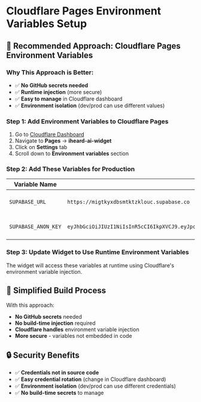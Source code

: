 # Cloudflare Pages Environment Variables Setup

## 🔐 **Recommended Approach: Cloudflare Pages Environment Variables**

### **Why This Approach is Better:**
- ✅ **No GitHub secrets needed**
- ✅ **Runtime injection** (more secure)
- ✅ **Easy to manage** in Cloudflare dashboard
- ✅ **Environment isolation** (dev/prod can use different values)

### **Step 1: Add Environment Variables to Cloudflare Pages**

1. Go to [Cloudflare Dashboard](https://dash.cloudflare.com)
2. Navigate to **Pages** → **iheard-ai-widget**
3. Click on **Settings** tab
4. Scroll down to **Environment variables** section

### **Step 2: Add These Variables for Production**

| Variable Name | Value | Description |
|---------------|-------|-------------|
| `SUPABASE_URL` | `https://migtkyxdbsmtktzklouc.supabase.co` | Your Supabase project URL |
| `SUPABASE_ANON_KEY` | `eyJhbGciOiJIUzI1NiIsInR5cCI6IkpXVCJ9.eyJpc3MiOiJzdXBhYmFzZSIsInJlZiI6Im1pZ3RreXhkYnNtdGt0emtsb3VjIiwicm9sZSI6ImFub24iLCJpYXQiOjE3NTMwNjkzNzMsImV4cCI6MjA2ODY0NTM3M30.Aj3Cgqsj7zBhHwdyOnDOhVPsj23ZgF4fy83zl4rjHus` | Your Supabase anon key |

### **Step 3: Update Widget to Use Runtime Environment Variables**

The widget will access these variables at runtime using Cloudflare's environment variable injection.

## 🔄 **Simplified Build Process**

With this approach:
- **No GitHub secrets** needed
- **No build-time injection** required
- **Cloudflare handles** environment variable injection
- **More secure** - variables not embedded in code

## 🔒 **Security Benefits**

- ✅ **Credentials not in source code**
- ✅ **Easy credential rotation** (change in Cloudflare dashboard)
- ✅ **Environment isolation** (dev/prod can use different credentials)
- ✅ **No build-time secrets** to manage 